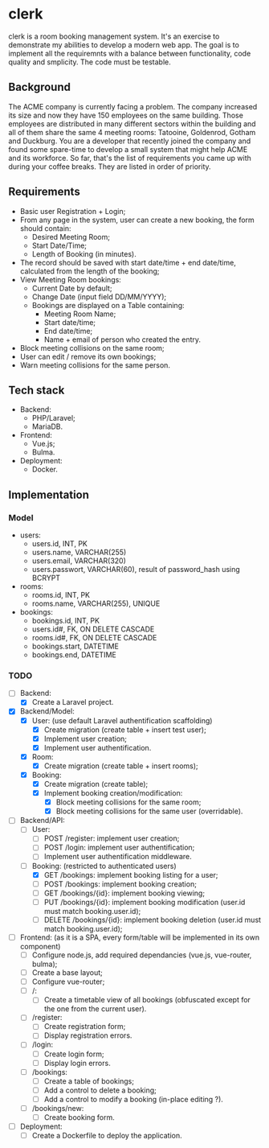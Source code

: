 # clerk

clerk is a room booking management system.
It's an exercise to demonstrate my abilities to develop a modern web app.
The goal is to implement all the requiremnts with a balance between functionality,
code quality and smplicity.
The code must be testable.

## Background
The ACME company is currently facing a problem. The company increased its size and now
they have 150 employees on the same building. Those employees are distributed in many
different sectors within the building and all of them share the same 4 meeting rooms: Tatooine,
Goldenrod, Gotham and Duckburg. You are a developer that recently joined the company and
found some spare-time to develop a small system that might help ACME and its workforce.
So far, that's the list of requirements you came up with during your coffee breaks. They are
listed in order of priority.

## Requirements
- Basic user Registration + Login;
- From any page in the system, user can create a new booking, the form should contain:
    - Desired Meeting Room;
    - Start Date/Time;
    - Length of Booking (in minutes).
- The record should be saved with start date/time + end date/time, calculated from the length of the booking;
- View Meeting Room bookings:
    - Current Date by default;
    - Change Date (input field DD/MM/YYYY);
    - Bookings are displayed on a Table containing:
        - Meeting Room Name;
        - Start date/time;
        - End date/time;
        - Name + email of person who created the entry.
- Block meeting collisions on the same room;
- User can edit / remove its own bookings;
- Warn meeting collisions for the same person.

## Tech stack
- Backend:
    - PHP/Laravel;
    - MariaDB.
- Frontend:
    - Vue.js;
    - Bulma.
- Deployment:
    - Docker.

## Implementation
### Model
- users:
    - users.id, INT, PK
    - users.name, VARCHAR(255)
    - users.email, VARCHAR(320)
    - users.passwort, VARCHAR(60), result of password_hash using BCRYPT
- rooms:
    - rooms.id, INT, PK
    - rooms.name, VARCHAR(255), UNIQUE
- bookings:
    - bookings.id, INT, PK
    - users.id#, FK, ON DELETE CASCADE
    - rooms.id#, FK, ON DELETE CASCADE
    - bookings.start, DATETIME
    - bookings.end, DATETIME

### TODO
- [ ] Backend:
    - [x] Create a Laravel project.
- [x] Backend/Model:
    - [x] User: (use default Laravel authentification scaffolding)
        - [x] Create migration (create table + insert test user);
        - [x] Implement user creation;
        - [x] Implement user authentification.
    - [x] Room:
        - [x] Create migration (create table + insert rooms);
    - [x] Booking:
        - [x] Create migration (create table);
        - [x] Implement booking creation/modification:
            - [x] Block meeting collisions for the same room;
            - [x] Block meeting collisions for the same user (overridable).
- [ ] Backend/API:
    - [ ] User:
        - [ ] POST /register: implement user creation;
        - [ ] POST /login: implement user authentification;
        - [ ] Implement user authentification middleware.
    - [ ] Booking: (restricted to authenticated users)
        - [x] GET /bookings: implement booking listing for a user;
        - [ ] POST /bookings: implement booking creation;
        - [ ] GET /bookings/{id}: implement booking viewing;
        - [ ] PUT /bookings/{id}: implement booking modification (user.id must match booking.user.id);
        - [ ] DELETE /bookings/{id}: implement booking deletion (user.id must match booking.user.id);
- [ ] Frontend: (as it is a SPA, every form/table will be implemented in its own component)
    - [ ] Configure node.js, add required dependancies (vue.js, vue-router, bulma);
    - [ ] Create a base layout;
    - [ ] Configure vue-router;
    - [ ] /:
        - [ ] Create a timetable view of all bookings (obfuscated except for the one from the current user).
    - [ ] /register:
        - [ ] Create registration form;
        - [ ] Display registration errors.
    - [ ] /login:
        - [ ] Create login form;
        - [ ] Display login errors.
    - [ ] /bookings:
        - [ ] Create a table of bookings;
        - [ ] Add a control to delete a booking;
        - [ ] Add a control to modify a booking (in-place editing ?).
    - [ ] /bookings/new:
        - [ ] Create booking form.
- [ ] Deployment:
    - [ ] Create a Dockerfile to deploy the application.
